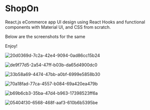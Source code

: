 # ShopOn
React.js eCommerce app UI design using React Hooks and functional components with Material UI, and CSS from scratch.

Below are the screenshots for the same

Enjoy!

![20d0369d-7c2a-42e4-9094-0ad86cc15b24](https://user-images.githubusercontent.com/88476958/193404785-bd4bf4b4-7616-4a40-9261-c31dec142718.jpg)

![de9f77d5-2a54-47ff-b03b-da65d4900dc0](https://user-images.githubusercontent.com/88476958/193404789-e6a9f38a-25ff-4cf0-8831-f49ef28e4ac9.jpg)

![33b58a69-4474-47bb-a0bf-6999e5858b30](https://user-images.githubusercontent.com/88476958/193404792-c7b54eea-6183-4dcf-898e-defd3a2070d4.jpg)

![70a18fad-77ca-4557-b084-69a420ea479b](https://user-images.githubusercontent.com/88476958/193404799-7cbf7fb7-5f92-4da8-aa0a-0cc7d25a84b8.jpg)

![b69b6cb3-35ba-47d4-b963-17398523ff6a](https://user-images.githubusercontent.com/88476958/193404802-6d839384-265a-44c4-b08d-b90cfda64cf5.jpg)

![05404f30-6568-468f-aaf3-610b6b5395be](https://user-images.githubusercontent.com/88476958/193404806-56573cc6-6e9b-4061-956a-bf687d92d124.jpg)
